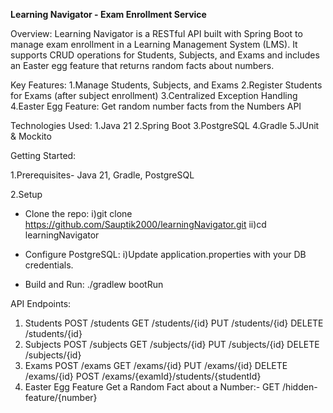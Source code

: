 **Learning Navigator - Exam Enrollment Service**

Overview: 
Learning Navigator is a RESTful API built with Spring Boot to manage exam enrollment in a Learning Management System (LMS). It supports CRUD operations for Students, Subjects, and Exams and includes an Easter egg feature that returns random facts about numbers.

Key Features:
1.Manage Students, Subjects, and Exams
2.Register Students for Exams (after subject enrollment)
3.Centralized Exception Handling
4.Easter Egg Feature: Get random number facts from the Numbers API

Technologies Used:
1.Java 21
2.Spring Boot
3.PostgreSQL
4.Gradle
5.JUnit & Mockito

Getting Started: 

1.Prerequisites-
Java 21, Gradle, PostgreSQL

2.Setup
* Clone the repo:
  i)git clone https://github.com/Sauptik2000/learningNavigator.git
  ii)cd learningNavigator

* Configure PostgreSQL:
  i)Update application.properties with your DB credentials.

* Build and Run:
    ./gradlew bootRun

API Endpoints:
1. Students
    POST /students
    GET /students/{id}
    PUT /students/{id}
    DELETE /students/{id}
2. Subjects
    POST /subjects
    GET /subjects/{id}
    PUT /subjects/{id}
    DELETE /subjects/{id}
3. Exams
    POST /exams
    GET /exams/{id}
    PUT /exams/{id}
    DELETE /exams/{id}
    POST /exams/{examId}/students/{studentId}
4. Easter Egg Feature
    Get a Random Fact about a Number:- GET /hidden-feature/{number}

